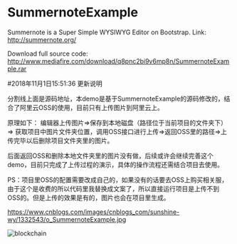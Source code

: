 # SummernoteExample
Summernote is a Super Simple WYSIWYG Editor on Bootstrap.
Link: http://summernote.org/

Download full source code: http://www.mediafire.com/download/q8pnc2bi9v6mp8n/SummernoteExample.rar



#2018年11月1日15:51:36 更新说明

分割线上面是源码地址，本demo是基于SummernoteExample的源码修改的，结合了阿里云OSS的使用，目前只有上传图片到阿里云上。

原理如下：
    编辑器上传图片=>保存到本地磁盘（路径位于当前项目的文件夹下）=> 获取项目中图片文件夹位置，调用OSS接口进行上传=>返回OSS里的路径=>上传完毕以后删除项目文件夹里的图片。

后面返回OSS和删除本地文件夹里的图片没有做，后续或许会继续完善这个demo，目前只完成了上传过程的演示，具体的操作流程还需结合项目去使用。

PS：项目里OSS的配置需要改成自己的，如果没有的话要去OSS上购买相关服，由于这个是收费的所以代码里我替换成文案了，所以直接运行项目是上传不到OSS的。但是上传的效果是有的，图片也会在项目里生成。

https://www.cnblogs.com/images/cnblogs_com/sunshine-wy/1332543/o_SummernoteExample.jpg

![blockchain](https://www.cnblogs.com/images/cnblogs_com/sunshine-wy/1332543/o_SummernoteExample.jpg)
